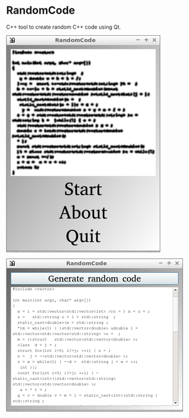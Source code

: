 # RandomCode

C++ tool to create random C++ code using Qt.

![RandomCode menu v5.0](Screenshots/RandomCodeMenu_5_0.png)

![RandomCode v5.0](Screenshots/RandomCode_5_0.png)